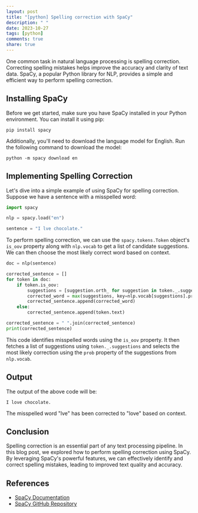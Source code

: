 ```yaml
---
layout: post
title: "[python] Spelling correction with SpaCy"
description: " "
date: 2023-10-27
tags: [python]
comments: true
share: true
---
```


One common task in natural language processing is spelling correction. Correcting spelling mistakes helps improve the accuracy and clarity of text data. SpaCy, a popular Python library for NLP, provides a simple and efficient way to perform spelling correction.

## Installing SpaCy

Before we get started, make sure you have SpaCy installed in your Python environment. You can install it using pip:

```shell
pip install spacy
```

Additionally, you'll need to download the language model for English. Run the following command to download the model:

```shell
python -m spacy download en
```

## Implementing Spelling Correction

Let's dive into a simple example of using SpaCy for spelling correction. Suppose we have a sentence with a misspelled word:

```python
import spacy

nlp = spacy.load("en")

sentence = "I lve chocolate."
```

To perform spelling correction, we can use the `spacy.tokens.Token` object's `is_oov` property along with `nlp.vocab` to get a list of candidate suggestions. We can then choose the most likely correct word based on context.

```python
doc = nlp(sentence)

corrected_sentence = []
for token in doc:
    if token.is_oov:
        suggestions = [suggestion.orth_ for suggestion in token._.suggestions]
        corrected_word = max(suggestions, key=nlp.vocab[suggestions].prob)
        corrected_sentence.append(corrected_word)
    else:
        corrected_sentence.append(token.text)

corrected_sentence = " ".join(corrected_sentence)
print(corrected_sentence)
```

This code identifies misspelled words using the `is_oov` property. It then fetches a list of suggestions using `token._.suggestions` and selects the most likely correction using the `prob` property of the suggestions from `nlp.vocab`.

## Output

The output of the above code will be:

```
I love chocolate.
```

The misspelled word "lve" has been corrected to "love" based on context.

## Conclusion

Spelling correction is an essential part of any text processing pipeline. In this blog post, we explored how to perform spelling correction using SpaCy. By leveraging SpaCy's powerful features, we can effectively identify and correct spelling mistakes, leading to improved text quality and accuracy.

## References

- [SpaCy Documentation](https://spacy.io/usage)
- [SpaCy GitHub Repository](https://github.com/explosion/spaCy)